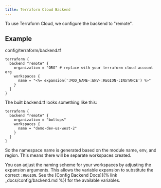 ```yaml
---
title: Terraform Cloud Backend
---
```


To use Terraform Cloud, we configure the backend to "remote".

## Example

config/terraform/backend.tf

```hcl
terraform {
  backend "remote" {
    organization = "ORG" # replace with your terraform cloud account org
    workspaces {
      name = "<%= expansion(':MOD_NAME-:ENV-:REGION-:INSTANCE') %>"
    }
  }
}
```

The built backend.tf looks something like this:

```hcl
terraform {
  backend "remote" {
    organization = "boltops"
    workspaces {
      name = "demo-dev-us-west-2"
    }
  }
}
```

So the namespace name is generated based on the module name, env, and region. This means there will be separate workspaces created.

You can adjust the naming scheme for your workspaces by adjusting the expansion arguments. This allows the variable expansion to substitute the correct `:REGION`. See the [Config Backend Docs]({% link _docs/config/backend.md %}) for the available variables.
